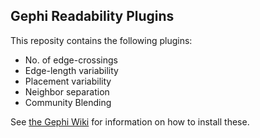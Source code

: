 ## Gephi Readability Plugins

This reposity contains the following plugins:
 - No. of edge-crossings
 - Edge-length variability
 - Placement variability
 - Neighbor separation
 - Community Blending

See [the Gephi Wiki](https://github.com/gephi/gephi/wiki/Plugin-Quick-Start "Gephi Plugin Quick Start") for information on how to install these.